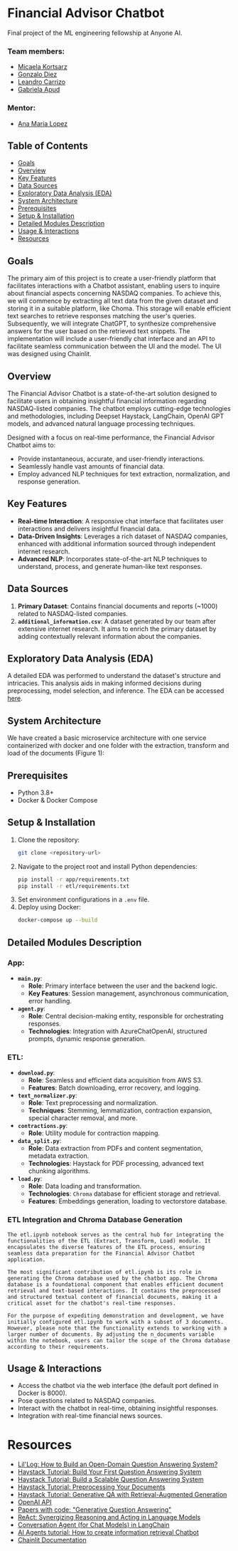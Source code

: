 # Financial Advisor Chatbot

Final project of the ML engineering fellowship at Anyone AI.
### Team members:
+ [Micaela Kortsarz](https://www.linkedin.com/in/micaelakortsarz)
+ [Gonzalo Diez](https://www.linkedin.com/in/gonzalo-damian-diez)
+ [Leandro Carrizo](https://www.linkedin.com/in/leandro-carrizo)
+ [Gabriela Apud](https://www.linkedin.com/in/mariagabrielaapud)

### Mentor:
+ [Ana Maria Lopez](https://www.linkedin.com/in/amlopez81)

## Table of Contents
- [Goals](#goals)
- [Overview](#overview)
- [Key Features](#keyfeatures)
- [Data Sources](#data)
- [Exploratory Data Analysis (EDA)](#eda)
- [System Architecture](#system-architecture)
- [Prerequisites](#prerequisites)
- [Setup & Installation](#setup--installation)
- [Detailed Modules Description](#detailed-modules-description)
- [Usage & Interactions](#usage--interactions)
- [Resources](#resources)

## Goals
The primary aim of this project is to create a user-friendly platform that facilitates interactions with a Chatbot assistant, enabling users to inquire about financial aspects concerning NASDAQ companies. To achieve this, we will commence by extracting all text data from the given dataset and storing it in a suitable platform, like Choma. This storage will enable efficient text searches to retrieve responses matching the user's queries. Subsequently, we will integrate ChatGPT, to synthesize comprehensive answers for the user based on the retrieved text snippets. The implementation will include a user-friendly chat interface and an API to facilitate seamless communication between the UI and the model. The UI was designed using Chainlit.

## Overview
The Financial Advisor Chatbot is a state-of-the-art solution designed to facilitate users in obtaining insightful financial information regarding NASDAQ-listed companies. The chatbot employs cutting-edge technologies and methodologies, including Deepset Haystack, LangChain, OpenAI GPT models, and advanced natural language processing techniques.

Designed with a focus on real-time performance, the Financial Advisor Chatbot aims to:
- Provide instantaneous, accurate, and user-friendly interactions.
- Seamlessly handle vast amounts of financial data.
- Employ advanced NLP techniques for text extraction, normalization, and response generation.

## Key Features
- **Real-time Interaction**: A responsive chat interface that facilitates user interactions and delivers insightful financial data.
- **Data-Driven Insights**: Leverages a rich dataset of NASDAQ companies, enhanced with additional information sourced through independent internet research.
- **Advanced NLP**: Incorporates state-of-the-art NLP techniques to understand, process, and generate human-like text responses.

## Data Sources
1. **Primary Dataset**: Contains financial documents and reports (~1000) related to NASDAQ-listed companies.
2. **`additional_information.csv`**: A dataset generated by our team after extensive internet research. It aims to enrich the primary dataset by adding contextually relevant information about the companies.

## Exploratory Data Analysis (EDA)
A detailed EDA was performed to understand the dataset's structure and intricacies. This analysis aids in making informed decisions during preprocessing, model selection, and inference. The EDA can be accessed [here](https://colab.research.google.com/drive/1RnUuM39Qgm3U7XpxdoRFg-VaPfIAViMN?usp=sharing).

## System Architecture
We have created a basic microservice architecture with one service containerized with docker and one folder with the extraction, transform and load of the documents (Figure 1):

## Prerequisites
- Python 3.8+
- Docker & Docker Compose

## Setup & Installation
1. Clone the repository:
   ```bash
   git clone <repository-url>
   ```
2. Navigate to the project root and install Python dependencies:
   ```bash
   pip install -r app/requirements.txt
   pip install -r etl/requirements.txt
   ```
3. Set environment configurations in a `.env` file.
4. Deploy using Docker:
   ```bash
   docker-compose up --build
   ```

## Detailed Modules Description
### App:
- **`main.py`**:
  - **Role**: Primary interface between the user and the backend logic.
  - **Key Features**: Session management, asynchronous communication, error handling.
- **`agent.py`**:
  - **Role**: Central decision-making entity, responsible for orchestrating responses.
  - **Technologies**: Integration with AzureChatOpenAI, structured prompts, dynamic response generation.
### ETL:
- **`download.py`**:
  - **Role**: Seamless and efficient data acquisition from AWS S3.
  - **Features**: Batch downloading, error recovery, and logging.
- **`text_normalizer.py`**:
  - **Role**: Text preprocessing and normalization.
  - **Techniques**: Stemming, lemmatization, contraction expansion, special character removal, and more.
- **`contractions.py`**:
  - **Role**: Utility module for contraction mapping.
- **`data_split.py`**:
  - **Role**: Data extraction from PDFs and content segmentation, metadata extraction.
  - **Technologies**: Haystack for PDF processing, advanced text chunking algorithms.
- **`load.py`**:
  - **Role**: Data loading and transformation.
  - **Technologies**: `Chroma` database for efficient storage and retrieval.
  - **Features**: Embeddings generation, loading to vectorstore database.

### ETL Integration and Chroma Database Generation

    The etl.ipynb notebook serves as the central hub for integrating the functionalities of the ETL (Extract, Transform, Load) module. It encapsulates the diverse features of the ETL process, ensuring seamless data preparation for the Financial Advisor Chatbot application.

    The most significant contribution of etl.ipynb is its role in generating the Chroma database used by the chatbot app. The Chroma database is a foundational component that enables efficient document retrieval and text-based interactions. It contains the preprocessed and structured textual content of financial documents, making it a critical asset for the chatbot's real-time responses.

    For the purpose of expediting demonstration and development, we have initially configured etl.ipynb to work with a subset of 3 documents. However, please note that the functionality extends to working with a larger number of documents. By adjusting the n_documents variable within the notebook, users can tailor the scope of the Chroma database according to their requirements.

## Usage & Interactions
- Access the chatbot via the web interface (the default port defined in Docker is 8000).
- Pose questions related to NASDAQ companies.
- Interact with the chatbot in real-time, obtaining insightful responses.
- Integration with real-time financial news sources.

# Resources
- [Lil'Log: How to Build an Open-Domain Question Answering System?](https://lilianweng.github.io/posts/2020-10-29-odqa/)
- [Haystack Tutorial: Build Your First Question Answering System](https://haystack.deepset.ai/tutorials/01_basic_qa_pipeline)
- [Haystack Tutorial: Build a Scalable Question Answering System](https://haystack.deepset.ai/tutorials/03_scalable_qa_system)
- [Haystack Tutorial: Preprocessing Your Documents](https://haystack.deepset.ai/tutorials/08_preprocessing)
- [Haystack Tutorial: Generative QA with Retrieval-Augmented Generation](https://haystack.deepset.ai/tutorials/07_rag_generator)
- [OpenAI API](https://openai.com/blog/openai-api)
- [Papers with code: "Generative Question Answering"](https://paperswithcode.com/task/generative-question-answering/codeless)
- [ReAct: Synergizing Reasoning and Acting in Language Models](https://ai.googleblog.com/2022/11/react-synergizing-reasoning-and-acting.html)
- [Conversation Agent (for Chat Models) in LangChain](https://python.langchain.com/en/latest/modules/agents/agents/examples/chat_conversation_agent.html)
- [AI Agents tutorial: How to create information retrieval Chatbot](https://lablab.ai/t/agents-retrieval-chatbot)
- [Chainlit Documentation](https://docs.chainlit.io/overview)


